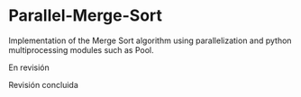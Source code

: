 # Parallel-Merge-Sort

Implementation of the Merge Sort algorithm using parallelization and python multiprocessing modules such as Pool. 

En revisión

Revisión concluida
